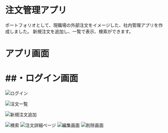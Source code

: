 # 注文管理アプリ

ポートフォリオとして、現職場の外部注文をイメージした、社内管理アプリを作成しました。
新規注文を追加し、一覧で表示、検索ができます。

# アプリ画面
# ##・ログイン画面
![ログイン](https://user-images.githubusercontent.com/98248779/152679792-e32b42b5-ec95-48ff-9e0f-2f662642fa23.png)

![注文一覧](https://user-images.githubusercontent.com/98248779/152679865-268250e3-2302-46fc-9341-bee04390ffc1.png)

![新規注文追加](https://user-images.githubusercontent.com/98248779/152679896-8ef1a917-67b6-4c9f-9264-8a0a7fb9c70b.png)

![検索](https://user-images.githubusercontent.com/98248779/152679901-7f473de6-e2af-443d-ad97-b12bb5685b84.png)
![注文詳細ページ](https://user-images.githubusercontent.com/98248779/152679923-123e36f0-198c-477f-864f-8c5765e79ec6.png)
![編集画面](https://user-images.githubusercontent.com/98248779/152679924-0ae7e753-c592-43a7-870d-d2d7775b804a.png)
![削除画面](https://user-images.githubusercontent.com/98248779/152679927-ae5892ae-05b3-4290-9024-0a5c02707cc0.png)
